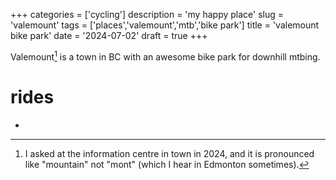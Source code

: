 +++
categories = ['cycling']
description = 'my happy place'
slug = 'valemount'
tags = ['places','valemount','mtb','bike park']
title = 'valemount bike park'
date = '2024-07-02'
draft = true
+++

Valemount[^1] is a town in BC with an awesome bike park for downhill mtbing. 

[^1]: I asked at the information centre in town in 2024, and it is pronounced like "mountain" not "mont" (which I hear in Edmonton sometimes). 

# rides

* 